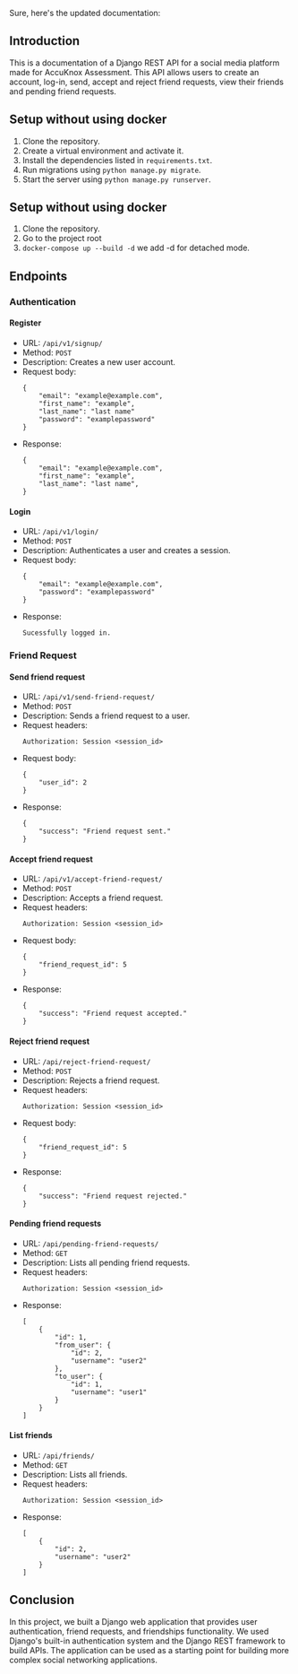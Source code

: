 Sure, here's the updated documentation:

## Introduction

This is a documentation of a Django REST API for a social media platform made for AccuKnox Assessment. This API allows users to create an account, log-in, send, accept and reject friend requests, view their friends and pending friend requests.

## Setup without using docker

1. Clone the repository.
2. Create a virtual environment and activate it.
3. Install the dependencies listed in `requirements.txt`.
4. Run migrations using `python manage.py migrate`.
5. Start the server using `python manage.py runserver`.

## Setup without using docker

1. Clone the repository.
2. Go to the project root
3. `docker-compose up --build -d` we add -d for detached mode.


## Endpoints

### Authentication

#### Register

- URL: `/api/v1/signup/`
- Method: `POST`
- Description: Creates a new user account.
- Request body:
  ```
  {
      "email": "example@example.com",
      "first_name": "example",
      "last_name": "last name"
      "password": "examplepassword"
  }
  ```
- Response:
  ```
  {
      "email": "example@example.com",
      "first_name": "example",
      "last_name": "last name",
  }
  ```

#### Login

- URL: `/api/v1/login/`
- Method: `POST`
- Description: Authenticates a user and creates a session.
- Request body:
  ```
  {
      "email": "example@example.com",
      "password": "examplepassword"
  }
  ```
- Response:
  ```
  Sucessfully logged in.
  ```

### Friend Request

#### Send friend request

- URL: `/api/v1/send-friend-request/`
- Method: `POST`
- Description: Sends a friend request to a user.
- Request headers:
  ```
  Authorization: Session <session_id>
  ```
- Request body:
  ```
  {
      "user_id": 2
  }
  ```
- Response:
  ```
  {
      "success": "Friend request sent."
  }
  ```

#### Accept friend request

- URL: `/api/v1/accept-friend-request/`
- Method: `POST`
- Description: Accepts a friend request.
- Request headers:
  ```
  Authorization: Session <session_id>
  ```
- Request body:
  ```
  {
      "friend_request_id": 5
  }
  ```
- Response:
  ```
  {
      "success": "Friend request accepted."
  }
  ```

#### Reject friend request

- URL: `/api/reject-friend-request/`
- Method: `POST`
- Description: Rejects a friend request.
- Request headers:
  ```
  Authorization: Session <session_id>
  ```
- Request body:
  ```
  {
      "friend_request_id": 5
  }
  ```
- Response:
  ```
  {
      "success": "Friend request rejected."
  }
  ```

#### Pending friend requests

- URL: `/api/pending-friend-requests/`
- Method: `GET`
- Description: Lists all pending friend requests.
- Request headers:
  ```
  Authorization: Session <session_id>
  ```
- Response:
  ```
  [
      {
          "id": 1,
          "from_user": {
              "id": 2,
              "username": "user2"
          },
          "to_user": {
              "id": 1,
              "username": "user1"
          }
      }
  ]
  ```

#### List friends

- URL: `/api/friends/`
- Method: `GET`
- Description: Lists all friends.
- Request headers:
  ```
  Authorization: Session <session_id>
  ```
- Response:
  ```
  [
      {
          "id": 2,
          "username": "user2"
      }
  ]
  ```

## Conclusion

In this project, we built a Django web application that provides user authentication, friend requests, and friendships functionality. We used Django's built-in authentication system and the Django REST framework to build APIs. The application can be used as a starting point for building more complex social networking applications.
